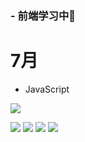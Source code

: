 ### - 前端学习中👋
# 7月
- JavaScript

![](https://img.shields.io/badge/windows-10-292e33?style=flat-square&logo=Windows&logoColor=ffffff)


![](https://img.shields.io/badge/JavaScript-F7DF1E?style=flat-square&logo=JavaScript&logoColor=ffffff)
![](https://img.shields.io/badge/HTML5-E34F26?style=flat-square&logo=HTML5&logoColor=ffffff)
![](https://img.shields.io/badge/CSS3-1572B6?style=flat-square&logo=CSS3&logoColor=ffffff)
![](https://img.shields.io/badge/Vue.js-4FC08D?style=flat-square&logo=Vue.js&logoColor=ffffff)


